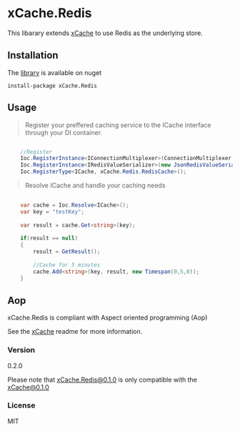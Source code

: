 # xCache.Redis

This libarary extends [xCache] to use Redis as the underlying store. 

## Installation

The [library] is available on nuget 

`install-package xCache.Redis`

## Usage

> Register your preffered caching service to the ICache interface through your DI container.

```csharp

	//Register	
	Ioc.RegisterInstance<IConnectionMultiplexer>(ConnectionMultiplexer.Connect("localhost"));
	Ioc.RegisterInstance<IRedisValueSerializer>(new JsonRedisValueSerializer());
	Ioc.RegisterType<ICache, xCache.Redis.RedisCache>();

```

> Resolve ICache and handle your caching needs

```csharp
	
	var cache = Ioc.Resolve<ICache>();
	var key = "testKey";
	
	var result = cache.Get<string>(key);
	
	if(result == null)
	{
		result = GetResult();
		
		//Cache for 5 minutes
		cache.Add<string>(key, result, new Timespan(0,5,0));
	}
```

## Aop

xCache.Redis is compliant with Aspect oriented programming (Aop)

See the [xCache] readme for more information.

### Version
0.2.0

Please note that xCache.Redis@0.1.0 is only compatible with the xCache@0.1.0

### License
MIT

[xCache]:https://github.com/Jarlotee/xCache/
[library]:https://www.nuget.org/packages/xCache.Redis/
